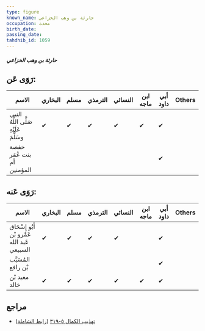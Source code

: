 ```yaml
---
type: figure
known_name: حارثة بن وهب الخزاعي
occupation: محدث
birth_date:
passing_date:
tahdhib_id: 1059
---
```

##### حارثة بن وهب الخزاعي

## رَوَى عَن:
| الاسم                                  | البخاري | مسلم | الترمذي | النسائي | ابن ماجه | أبي داود | Others |
| -------------------------------------- | ------- | ---- | ------- | ------- | -------- | -------- | ------ |
| النبي صَلَّى اللَّهُ عَلَيْهِ وسَلَّمَ | ✔       | ✔    | ✔       | ✔       | ✔        | ✔        |        |
| حفصة بنت عُمَر أم المؤمنين             |         |      |         |         |          | ✔        |        |
## رَوَى عَنه:
| الاسم                                       | البخاري | مسلم | الترمذي | النسائي | ابن ماجه | أبي داود | Others |
| ------------------------------------------- | ------- | ---- | ------- | ------- | -------- | -------- | ------ |
| أَبُو إِسْحَاق عَمْرو بْن عَبد الله السبيعي | ✔       | ✔    | ✔       | ✔       |          | ✔        |        |
| المُسَيَّب بْن رافع                         |         |      |         |         |          | ✔        |        |
| معبد بْن خالد                               | ✔       | ✔    | ✔       | ✔       | ✔        | ✔        |        |
## مراجع
- [تهذيب الكمال ٥-٣١٩](obsidian://open?vault=Tahdhib-al-Kamal&file=Figures/١٠٥٩-حارثة%20بن%20وهب%20الخزاعي) ([رابط الشاملة](https://shamela.ws/book/3722/2397))
